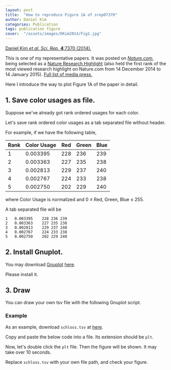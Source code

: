 ```yaml
---
layout: post
title:  "How to reproduce Figure 1A of srep07370"
author: Daniel Kim
categories: Publication
tags: publication figure
cover:  "/assets/images/DKim2014/Fig1.jpg"
---
```


[Daniel Kim *et al.* *Sci. Rep.* **4**:7370 (2014).](https://www.nature.com/articles/srep07370)

This is one of my representative papers. It was posted on [*Nature.com*](https://www.nature.com/), being selected as a [Nature Research Highlight](http://www.natureasia.com/en/research/highlight/9640) (also held the first rank of the most viewed research highlight on Nature.com from 14 December 2014 to 14 January 2015). [Full list of media press.](http://danielykim.me/papers/DKim2014/)

Here I introduce the way to plot Figure 1A of the paper in detail.

## 1. Save color usages as file.
Suppose we've already got rank ordered usages for each color.

Let's save rank ordered color usages as a tab separated file without header. 

For example, if we have the following table,

| Rank | Color Usage | Red | Green | Blue |
|---|--|--|--|--|
| 1 | 0.003395 | 228 | 236 | 239 |
| 2 | 0.003363 | 227 | 235 | 238 |
| 3 | 0.002813 | 229 | 237 | 240 |
| 4 | 0.002767 | 224 | 233 | 238 |
| 5 | 0.002750 | 202 | 229 | 240 |

where Color Usage is normalized and 0 ≤ Red, Green, Blue ≤ 255.

A tab separated file will be

```
1	0.003395	228	236	239
2	0.003363	227	235	238
3	0.002813	229	237	240
4	0.002767	224	233	238
5	0.002750	202	229	240
```

## 2. Install Gnuplot.
You may download [Gnuplot](http://www.gnuplot.info/) [here](https://sourceforge.net/projects/gnuplot/).

Please install it.


## 3. Draw
You can draw your own tsv file with the following Gnuplot script.

### Example
As an example, download `schloss.tsv` at [here](https://github.com/danielykim-dev/reproduce-my-figures/blob/master/DKim2014-srep07370/schloss.tsv).

Copy and paste the below code into a file. Its extension should be `plt`.

<script src="https://gist.github.com/danielykim/ede297311b4da18ed494475b63a89e9c.js"></script>

<style>
.gist .blob-code {
  padding: 1px 20px !important;
}
</style>

Now, let's double click the `plt` file. Then the figure will be shown. It may take over 10 seconds.

Replace `schloss.tsv` with your own file path, and check your figure.
